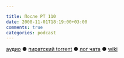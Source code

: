 ```yaml
---

title: После РТ 110
date: 2008-11-01T18:19:00+03:00
comments: true
categories: podcast
---
```

[аудио](http://cdn.radio-t.com/rt110post.mp3) ● [пиратский torrent](http://pirates.radio-t.com/torrents/rt110post.mp3.torrent) ● [лог чата](http://chat.radio-t.com/logs/radio-t-110.html) ● [wiki](http://wiki.radio-t.com/%D0%9F%D0%BE%D1%81%D0%BB%D0%B5_%D0%A0%D0%A2_110)<audio src="http://cdn.radio-t.com/rt110post.mp3" preload="none">
